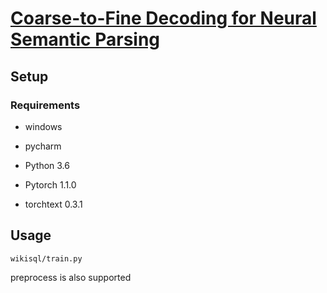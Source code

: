 # [Coarse-to-Fine Decoding for Neural Semantic Parsing](http://homepages.inf.ed.ac.uk/s1478528/acl18-coarse2fine.pdf)

## Setup

### Requirements

- windows
- pycharm

- Python 3.6
- Pytorch 1.1.0
- torchtext 0.3.1


## Usage

`wikisql/train.py`

preprocess is also supported
